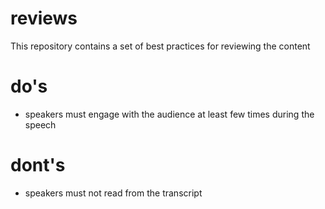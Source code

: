 # reviews
This repository contains a set of best practices for reviewing the content

# do's
* speakers must engage with the audience at least few times during the speech

# dont's 
* speakers must not read from the transcript

